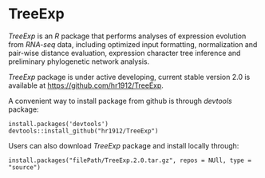 TreeExp
=======

*TreeExp* is an *R* package that performs analyses of expression
evolution from *RNA-seq* data, including optimized input formatting,
normalization and pair-wise distance evaluation, expression character
tree inference and preliminary phylogenetic network analysis.

*TreeExp* package is under active developing, current stable version 2.0
is available at <https://github.com/hr1912/TreeExp>.

A convenient way to install package from github is through *devtools*
package:

    install.packages('devtools')
    devtools::install_github("hr1912/TreeExp")

Users can also download *TreeExp* package and install locally through:

    install.packages("filePath/TreeExp.2.0.tar.gz", repos = NUll, type = "source")
